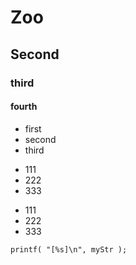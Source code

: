 # Zoo
## Second
### third
#### fourth

+ first
+ second
+ third

- 111
- 222
- 333

* 111
* 222
* 333

```
printf( "[%s]\n", myStr );
```

